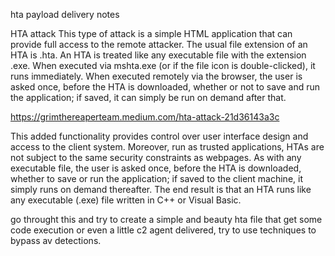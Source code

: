 hta payload delivery notes

HTA attack
This type of attack is a simple HTML application that can provide full access to the remote attacker. The usual file extension of an HTA is .hta. An HTA is treated like any executable file with the extension .exe. When executed via mshta.exe (or if the file icon is double-clicked), it runs immediately. When executed remotely via the browser, the user is asked once, before the HTA is downloaded, whether or not to save and run the application; if saved, it can simply be run on demand after that.

https://grimthereaperteam.medium.com/hta-attack-21d36143a3c

 This added functionality provides control over user interface design and access to the client system. Moreover, run as trusted applications, HTAs are not subject to the same security constraints as webpages. As with any executable file, the user is asked once, before the HTA is downloaded, whether to save or run the application; if saved to the client machine, it simply runs on demand thereafter. The end result is that an HTA runs like any executable (.exe) file written in C++ or Visual Basic.


 go throught this and try to create a simple and beauty hta file that get some code execution or even a little c2 agent delivered, try to use techniques to bypass av detections.


